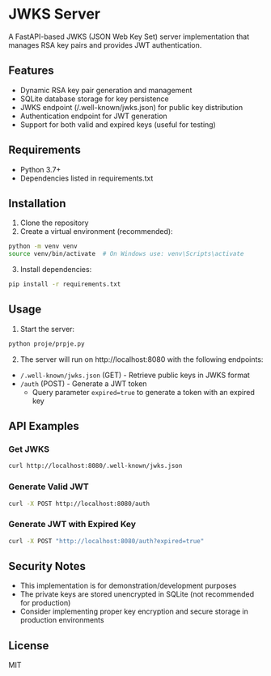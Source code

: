 # JWKS Server

A FastAPI-based JWKS (JSON Web Key Set) server implementation that manages RSA key pairs and provides JWT authentication.

## Features

- Dynamic RSA key pair generation and management
- SQLite database storage for key persistence
- JWKS endpoint (/.well-known/jwks.json) for public key distribution
- Authentication endpoint for JWT generation
- Support for both valid and expired keys (useful for testing)

## Requirements

- Python 3.7+
- Dependencies listed in requirements.txt

## Installation

1. Clone the repository
2. Create a virtual environment (recommended):
```bash
python -m venv venv
source venv/bin/activate  # On Windows use: venv\Scripts\activate
```
3. Install dependencies:
```bash
pip install -r requirements.txt
```

## Usage

1. Start the server:
```bash
python proje/prpje.py
```

2. The server will run on http://localhost:8080 with the following endpoints:

- `/.well-known/jwks.json` (GET) - Retrieve public keys in JWKS format
- `/auth` (POST) - Generate a JWT token
  - Query parameter `expired=true` to generate a token with an expired key

## API Examples

### Get JWKS
```bash
curl http://localhost:8080/.well-known/jwks.json
```

### Generate Valid JWT
```bash
curl -X POST http://localhost:8080/auth
```

### Generate JWT with Expired Key
```bash
curl -X POST "http://localhost:8080/auth?expired=true"
```

## Security Notes

- This implementation is for demonstration/development purposes
- The private keys are stored unencrypted in SQLite (not recommended for production)
- Consider implementing proper key encryption and secure storage in production environments

## License

MIT 